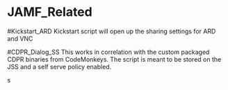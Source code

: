 # JAMF_Related

#Kickstart_ARD
Kickstart script will open up the sharing settings for ARD and VNC

#CDPR_Dialog_SS
This works in correlation with the custom packaged CDPR binaries from CodeMonkeys. The script is meant to be stored on the JSS and a self serve policy enabled.

s
